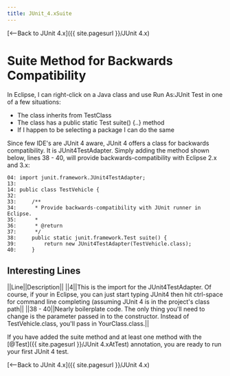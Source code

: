 ```yaml
---
title: JUnit_4.xSuite
---
```

[<--Back to JUnit 4.x]({{ site.pagesurl }}/JUnit 4.x)

# Suite Method for Backwards Compatibility

In Eclipse, I can right-click on a Java class and use Run As:JUnit Test in one of a few situations:
* The class inherits from TestClass
* The class has a public static Test suite() {..} method
* If I happen to be selecting a package I can do the same

Since few IDE's are JUnit 4 aware, JUnit 4 offers a class for backwards compatibility. It is JUnit4TestAdapter. Simply adding the method shown below, lines 38 - 40, will provide backwards-compatibility with Eclipse 2.x and 3.x:
```
04: import junit.framework.JUnit4TestAdapter;
13: 
14: public class TestVehicle {
32: 
33:     /**
34:      * Provide backwards-compatibility with JUnit runner in Eclipse.
35:      * 
36:      * @return
37:      */
38:     public static junit.framework.Test suite() {
39:         return new JUnit4TestAdapter(TestVehicle.class);
40:     }
```
## Interesting Lines
||Line||Description||
||4||This is the import for the JUnit4TestAdapter. Of course, if your in Eclipse, you can just start typing JUnit4 then hit ctrl-space for command line completing (assuming JUnit 4 is in the project's class path||
||38 - 40||Nearly boilerplate code. The only thing you'll need to change is the parameter passed in to the constructor. Instead of TestVehicle.class, you'll pass in YourClass.class.||

If you have added the suite method and at least one method with the [@Test]({{ site.pagesurl }}/JUnit 4.xAtTest) annotation, you are ready to run your first JUnit 4 test.

[<--Back to JUnit 4.x]({{ site.pagesurl }}/JUnit 4.x)